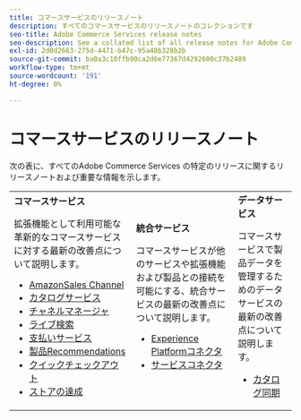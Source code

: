 ```yaml
---
title: コマースサービスのリリースノート
description: すべてのコマースサービスのリリースノートのコレクションです
seo-title: Adobe Commerce Services release notes
seo-description: See a collated list of all release notes for Adobe Commerce Services and related data and integration services.
exl-id: 2d0d2663-275d-4471-b47c-95a40b328b2b
source-git-commit: ba0a3c10ffb90ca2d6e77367d4292600c37b2489
workflow-type: tm+mt
source-wordcount: '191'
ht-degree: 0%

---
```


# コマースサービスのリリースノート

次の表に、すべてのAdobe Commerce Services の特定のリリースに関するリリースノートおよび重要な情報を示します。

<table>
  <tbody>
    <tr>
      <td><strong>コマースサービス</strong>
        <p>拡張機能として利用可能な革新的なコマースサービスに対する最新の改善点について説明します。</p>
          <ul>
            <li><a href="https://experienceleague.adobe.com/docs/commerce-channels/amazon/release-notes.html">AmazonSales Channel</a></li>
            <li><a href="https://experienceleague.adobe.com/docs/commerce-merchant-services/catalog-service/release-notes.html">カタログサービス</a></li>
            <li><a href="https://experienceleague.adobe.com/docs/commerce-channels/channel-manager/release-notes.html">チャネルマネージャ</a></li>
            <li><a href="https://experienceleague.adobe.com/docs/commerce-merchant-services/live-search/release-notes.html">ライブ検索</a></li>
            <li><a href="https://experienceleague.adobe.com/docs/commerce-merchant-services/payment-services/release-notes.html">支払いサービス</a></li>
            <li><a href="https://experienceleague.adobe.com/docs/commerce-merchant-services/product-recommendations/release-notes.html">製品Recommendations</a></li>
            <li><a href="https://experienceleague.adobe.com/docs/commerce-merchant-services/quick-checkout/release-notes.html">クイックチェックアウト</a></li>
            <li><a href="https://experienceleague.adobe.com/docs/commerce-merchant-services/store-fulfillment/release-notes.html">ストアの達成</a></li>
          </ul>
        </td>
      <td><strong>統合サービス</strong>
        <p>コマースサービスが他のサービスや拡張機能および製品との接続を可能にする、統合サービスの最新の改善点について説明します。</p>
          <ul>
            <li><a href="https://experienceleague.adobe.com/docs/commerce-merchant-services/experience-platform-connector/release-notes.html">Experience Platformコネクタ</a></li>
            <li><a href="https://experienceleague.adobe.com/docs/commerce-merchant-services/user-guides/saas.html">サービスコネクタ</a></li>
          </ul>
      </td>
      <td><strong>データサービス</strong>
        <p>コマースサービスで製品データを管理するためのデータサービスの最新の改善点について説明します。</p>
          <ul>
            <li><a href="https://experienceleague.adobe.com/docs/commerce-merchant-services/user-guides/data-services/catalog-sync.html">カタログ同期</a></li>
          </ul>
      </td>
    </tr>
  </tbody>
</table>
